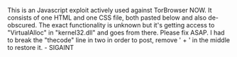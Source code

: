 This is an Javascript exploit actively used against TorBrowser NOW. It
consists of one HTML and one CSS file, both pasted below and also
de-obscured. The exact functionality is unknown but it's getting access to
"VirtualAlloc" in "kernel32.dll" and goes from there. Please fix ASAP. I
had to break the "thecode" line in two in order to post, remove ' + ' in
the middle to restore it. - SIGAINT
